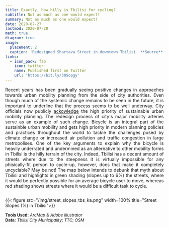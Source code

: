 ```yaml
---
title: Exactly, how hilly is Tbilisi for cycling? 
subtitle: Not as much as one would expect!
summary: Not as much as one would expect!
date: 2020-07-27
lastmod: 2020-07-28
math: true
diagram: true
image:
  placement: 2
  caption: 'Redesigned Shartava Street in downtown Tbilisi. **Source**: Tbilisi City Municipality'
links:
  - icon_pack: fab
    icon: twitter
    name: Published first on Twitter
    url: 'https://bit.ly/30Sopgy'
---
```

<p align="justify">
Recent years has been gradually seeing positive changes in approaches towards urban mobility planning from the side of city authorities. Even though much of the systemic change remains to be seen in the future, it is important to underline that the process seems to be well underway. City officials now publicly <a href="http://tbilisi.gov.ge/news/10349?fbclid=IwAR31FMepurTS7XZfEus5nLZ9b83BKYP64fi_kB5RU_UbqIggRXc-QbYkQHA">ackowledge</a> the high priority of sustainable urban mobility planning. The redesign process of city's major mobility arteries serve as an example of such change.
Bicycle is an integral part of the sustainble urban mobility and gets high priority in modern planning policies and practices throughout the world to tackle the challenges posed by climate change or increased air pollution and traffic congestion in large metropolises.
One of the key arguments to explain why the bicycle is heavily underrated and undermined as an alternative to other mobility forms in Tbilisi is the hilly terrain of the city. Indeed, Tbilisi has a decent amount of streets where due to the steepness it is virtually impossible for any phisically-fit person to cycle-up, however, does that make it completely uncyclable? May be not!
The map below intends to debunk that myth about Tbilisi and highlights in green shading (slopes up to 6%) the streets, where it would be perfectly possible for an average bicycle user to move, whereas red shading shows streets where it would be a difficult task to cycle.
</p>

<!DOCTYPE html>
<html>
<head>
<meta name="viewport" content="width=device-width, initial-scale=1">

</head>
<body>

<div class="row">
  <div class="column" style="">
    <p>{{< figure src="/img/street_slopes_tbs_ka.png" width=100% title="Street Slopes (%) in Tbilisi">}}</p>
  </div>
</div>

</body>
</html>

<font size="2">
    <b>Tools Used:</b> <i>ArcMap & Adobe Illustrator</i>  <br> <b>Data:</b> <i>Tbilisi City Municipality</i>; <i>TTC</i>; <i>OSM</i>
</font>